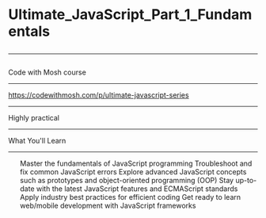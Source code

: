 # Ultimate_JavaScript_Part_1_Fundamentals <hr>
Code with Mosh course <hr>
https://codewithmosh.com/p/ultimate-javascript-series <hr>
Highly practical <hr>
What You'll Learn <hr>
<ul>
Master the fundamentals of JavaScript programming
Troubleshoot and fix common JavaScript errors
Explore advanced JavaScript concepts such as prototypes and object-oriented programming (OOP)
Stay up-to-date with the latest JavaScript features and ECMAScript standards
Apply industry best practices for efficient coding
Get ready to learn web/mobile development with JavaScript frameworks
</ul>


